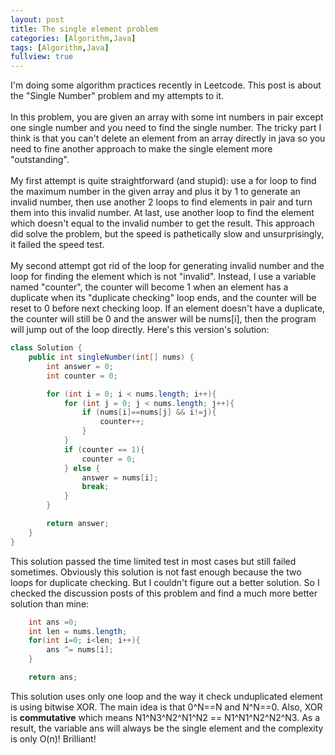 ```yaml
---
layout: post
title: The single element problem
categories: [Algorithm,Java]
tags: [Algorithm,Java]
fullview: true
---
```


I'm doing some algorithm practices recently in Leetcode. This post is about the "Single Number" problem and my attempts to it.<br><br>
In this problem, you are given an array with some int numbers in pair except one single number and you need to find the single number. The tricky part I think is that you can't delete an element from an array directly in java so you need to fine another approach to make the single element more "outstanding".<br><br>
My first attempt is quite straightforward (and stupid): use a for loop to find the maximum number in the given array and plus it by 1 to generate an invalid number, then use another 2 loops to find elements in pair and turn them into this invalid number. At last, use another loop to find the element which doesn't equal to the invalid number to get the result. This approach did solve the problem, but the speed is pathetically slow and unsurprisingly, it failed the speed test.<br><br>
My second attempt got rid of the loop for generating invalid number and the loop for finding the element which is not "invalid". Instead, I use a variable named "counter", the counter will become 1 when an element has a duplicate when its "duplicate checking" loop ends, and the counter will be reset to 0 before next checking loop. If an element doesn't have a duplicate, the counter will still be 0 and the answer will be nums[i], then the program will jump out of the loop directly. Here's this version's solution:

```java
class Solution {
    public int singleNumber(int[] nums) {
        int answer = 0;
        int counter = 0;

        for (int i = 0; i < nums.length; i++){
            for (int j = 0; j < nums.length; j++){
                if (nums[i]==nums[j] && i!=j){
                    counter++;
                }
            }
            if (counter == 1){
                counter = 0;
            } else {
                answer = nums[i];
                break;
            }
        }

        return answer;
    }
}
```


This solution passed the time limited test in most cases but still failed sometimes. Obviously this solution is not fast enough because the two loops for duplicate checking. But I couldn't figure out a better solution. So I checked the discussion posts of this problem and find a much more better solution than mine:
```java
    int ans =0;
    int len = nums.length;
    for(int i=0; i<len; i++){
        ans ^= nums[i];
    }

    return ans;
```

This solution uses only one loop and the way it check unduplicated element is using bitwise XOR. The main idea is that 0^N==N and N^N==0. Also, XOR is **commutative** which means N1^N3^N2^N1^N2 == N1^N1^N2^N2^N3. As a result, the variable ans will always be the single element and the complexity is only O(n)! Brilliant!
<br><br>